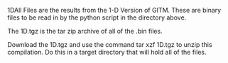 1DAll Files are the results from the 1-D Version of GITM.  These are binary files to be read in by the python script in the directory above.

The 1D.tgz is the tar zip archive of all of the .bin files.

Download the 1D.tgz and use the command tar xzf 1D.tgz to unzip this compilation.  Do this in a target directory that will hold all of the files.
